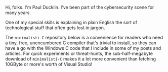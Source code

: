 Hi, folks. I'm Paul Ducklin. I've been part of the cybersecurity scene for many years. 

One of my special skills is explaining in plain English the sort of technological stuff that often gets lost in jargon. 

The `minimalisti-C` repository below is a convenience for readers who need a tiny, free, unencumbered C compiler that's trivial to install, so they can have a go with the Windows C code that I include in some of my posts and articles. For quick experiments or threat-hunts, the sub-half-megabyte download of `minimalisti-C` makes it a lot more convenient than fetching 10GByte or more's worth of Visual Studio!
